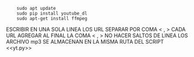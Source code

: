         sudo apt update
        sudo pip install youtube_dl
        sudo apt-get install ffmpeg


ESCRIBIR EN UNA SOLA LINEA LOS URL
SEPARAR POR COMA < , > CADA URL
AGREGAR AL FINAL LA COMA < , >
NO HACER SALTOS DE LINEA
LOS ARCHIVO mp3 SE ALMACENAN EN LA MISMA RUTA DEL SCRIPT <<yt.py>>
